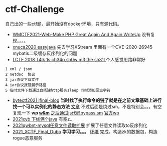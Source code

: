 # ctf-Challenge
自己出的一些ctf题，最开始没有docker环境，只有源代码。

+ [WMCTF2021-Web-Make PHP Great Again And Again WriteUp](https://www.zhaoj.in/read-6951.html)  没有复现。。。。
+ [xnuca2020 easyjava](https://github.com/NeSE-Team/XNUCA2020Qualifier/tree/main/Web/easyjava)   先去学习XStream 里面有一个CVE-2020-26945 mybatis二级缓存反序列化的问题
+ [LCTF 2018 T4lk 1s ch34p,sh0w m3 the sh31l ](https://www.k0rz3n.com/2018/11/19/LCTF%202018%20T4lk%201s%20ch34p,sh0w%20m3%20the%20sh31l%20%E8%AF%A6%E7%BB%86%E5%88%86%E6%9E%90/) 个人感觉思路非常好
```
1 xml / json
2 netdoc  协议
3 jar协议下载文件
4 jar协议报错展示路径
5 临时文件下载通过自搭建http服务sleep 同时添加恶意字符
```

+ [bytectf2021 jfinal-blog]()  **当时找了执行命令的链了就是在之前文章基础上进行找一个可以实例化的静态方法**  [文章](https://p1n93r.github.io/post/code_audit/jfinal_enjoy_template_engine%E5%91%BD%E4%BB%A4%E6%89%A7%E8%A1%8C%E7%BB%95%E8%BF%87%E5%88%86%E6%9E%90/) 不过后面是绕过sm，不是特别会。。。有空复现一下 **wp [w&m](https://mp.weixin.qq.com/s?__biz=MzIxMDYyNTk3Nw==&mid=2247487623&idx=1&sn=6af26955e14351cf9515bbf474fb647b&chksm=9760e451a0176d47c5f8939fbf184935fa9147261a10f7df5ffac3547ab79c173af6bf6c8700&mpshare=1&scene=23&srcid=1018c3AExTrw73QjabyapfIP&sharer_sharetime=1634567277653&sharer_shareid=2b0ae855257c7b8d85dd6333d1f3b7fa#rd)**  [之后通过js代码bypass sm](https://github.com/Firebasky/Java/tree/main/shell/ScriptEngineManager)              [官方wp](https://bytectf.feishu.cn/docs/doccnq7Z5hqRBMvrmpRQMAGEK4e#)
+ [2021xyb 下线俩个java](2021_xyb_easyJenkins)  有空z...
+ [2021qwbnt-mysql任意文件读取扩展](2021_qwbnt_Give_me_your_0day)  扩展了任意文件读取to反序列化
+ [2021_XCTF_Final_Dubo](https://lfysec.top/2021/05/31/SSRF%E6%94%BB%E5%87%BBZookeeper&Dubbo%20Consumer%20RCE/)  **学习学习。。。**  [环境](https://github.com/LFYSec/XCTF2021Final-Dubbo)  完成。构造zk的数据包，构造rogue恶意服务
